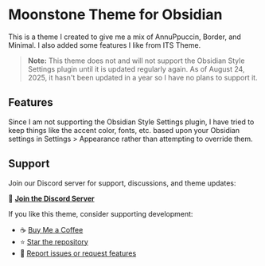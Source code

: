 # Moonstone Theme for Obsidian

This is a theme I created to give me a mix of AnnuPpuccin, Border, and Minimal. I also added some features I like from ITS Theme.

> **Note:** This theme does not and will not support the Obsidian Style Settings plugin until it is updated regularly again. As of August 24, 2025, it hasn't been updated in a year so I have no plans to support it.

## Features

Since I am not supporting the Obsidian Style Settings plugin, I have tried to keep things like the accent color, fonts, etc. based upon your Obsidian settings in Settings > Appearance rather than attempting to override them.

## Support

Join our Discord server for support, discussions, and theme updates:

🔗 **[Join the Discord Server](https://discord.gg/zgkMsNcBPT)**

If you like this theme, consider supporting development:

- ☕ [Buy Me a Coffee](https://buymeacoffee.com/erinskidds)
- ⭐ [Star the repository](https://github.com/DudeThatsErin/Moonstone)
- 🐛 [Report issues or request features](https://github.com/DudeThatsErin/Moonstone/issues)

